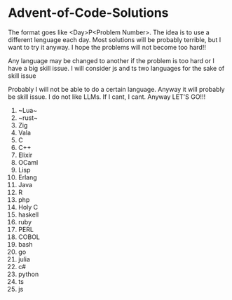 # Advent-of-Code-Solutions
The format goes like \<Day\>P\<Problem Number\>. 
The idea is to use a different lenguage each day. 
Most solutions will be probably terrible, but I want to try it anyway.
I hope the problems will not become too hard!!

Any language may be changed to another if the problem is too hard or
I have a big skill issue. I will consider js and ts two languages
for the sake of skill issue

Probably I will not be able to do a certain language. Anyway it will
probably be skill issue. I do not like LLMs. If I cant, I cant. Anyway
LET'S GO!!!

1. ~Lua~
2. ~rust~
3. Zig
4. Vala
5. C
6. C++
7. Elixir
8. OCaml
9. Lisp
10. Erlang
11. Java
12. R
13. php
14. Holy C
15. haskell
16. ruby
17. PERL
18. COBOL
19. bash
20. go
21. julia
22. c#
23. python
24. ts
25. js

